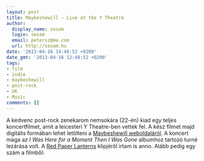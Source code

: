 ```yaml
---
layout: post
title: Maybeshewill — Live at the Y Theatre
author:
  display_name: sesam
  login: sesam
  email: petersz@me.com
  url: http://sesam.hu
date: '2013-04-16 14:48:52 +0200'
date_gmt: '2013-04-16 12:48:52 +0200'
tags:
- film
- indie
- maybeshewill
- post-rock
- UK
- Music
comments: []
---
```


A kedvenc post-rock zenekarom nemsokára (22-én) kiad egy teljes koncertfilmet, amit a leicesteri Y Theatre-ben vettek fel. A kész filmet majd digitális formában lehet letölteni a [Maybeshewill weboldaláról](http://maybeshewill.net). A koncert maga az _I Was Here for a Moment Then I Was Gone_ albumhoz tartozó turné lezárása volt. A [Red Paper Lanterns](http://sesam.hu/2012/02/27/red-paper-lanterns) klipjéről írtam is anno. Alább pedig egy szám a filmből:
